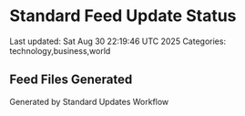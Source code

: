 # Standard Feed Update Status
Last updated: Sat Aug 30 22:19:46 UTC 2025
Categories: technology,business,world

## Feed Files Generated

Generated by Standard Updates Workflow
